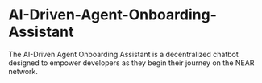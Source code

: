 # AI-Driven-Agent-Onboarding-Assistant
The AI-Driven Agent Onboarding Assistant is a decentralized chatbot designed to empower developers as they begin their journey on the NEAR network.
